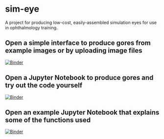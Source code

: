 # sim-eye
A project for producing low-cost, easily-assembled simulation eyes for use in ophthalmology training.

## Open a simple interface to produce gores from example images or by uploading image files
[![Binder](https://mybinder.org/badge_logo.svg)](https://mybinder.org/v2/gh/stuwilmur/sim-eye/HEAD?urlpath=voila%2Frender%2FInterface.ipynb)

## Open a Jupyter Notebook to produce gores and try out the code yourself
[![Binder](https://mybinder.org/badge_logo.svg)](https://mybinder.org/v2/gh/stuwilmur/sim-eye/HEAD?filepath=Interface.ipynb)

## Open an example Jupyter Notebook that explains some of the functions used
[![Binder](https://mybinder.org/badge_logo.svg)](https://mybinder.org/v2/gh/stuwilmur/sim-eye/HEAD?filepath=Example.ipynb)
